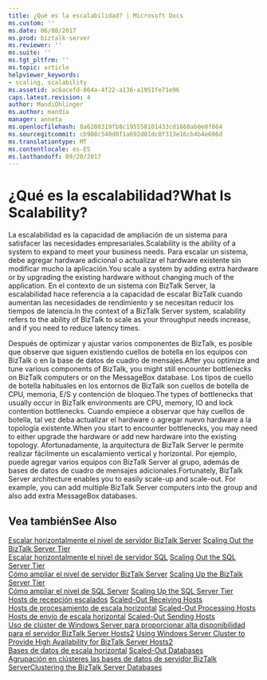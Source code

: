 ```yaml
---
title: ¿Qué es la escalabilidad? | Microsoft Docs
ms.custom: ''
ms.date: 06/08/2017
ms.prod: biztalk-server
ms.reviewer: ''
ms.suite: ''
ms.tgt_pltfrm: ''
ms.topic: article
helpviewer_keywords:
- scaling, scalability
ms.assetid: ac6acefd-864a-4f22-a136-a1951fe71e96
caps.latest.revision: 4
author: MandiOhlinger
ms.author: mandia
manager: anneta
ms.openlocfilehash: 8a6208319fb8c195558101433cd1668ab0e0f064
ms.sourcegitcommit: cb908c540d8f1a692d01dc8f313e16cb4b4e696d
ms.translationtype: MT
ms.contentlocale: es-ES
ms.lasthandoff: 09/20/2017
---
```

# <a name="what-is-scalability"></a><span data-ttu-id="90749-103">¿Qué es la escalabilidad?</span><span class="sxs-lookup"><span data-stu-id="90749-103">What Is Scalability?</span></span>
<span data-ttu-id="90749-104">La escalabilidad es la capacidad de ampliación de un sistema para satisfacer las necesidades empresariales.</span><span class="sxs-lookup"><span data-stu-id="90749-104">Scalability is the ability of a system to expand to meet your business needs.</span></span> <span data-ttu-id="90749-105">Para escalar un sistema, debe agregar hardware adicional o actualizar el hardware existente sin modificar mucho la aplicación.</span><span class="sxs-lookup"><span data-stu-id="90749-105">You scale a system by adding extra hardware or by upgrading the existing hardware without changing much of the application.</span></span> <span data-ttu-id="90749-106">En el contexto de un sistema con BizTalk Server, la escalabilidad hace referencia a la capacidad de escalar BizTalk cuando aumentan las necesidades de rendimiento y se necesitan reducir los tiempos de latencia.</span><span class="sxs-lookup"><span data-stu-id="90749-106">In the context of a BizTalk Server system, scalability refers to the ability of BizTalk to scale as your throughput needs increase, and if you need to reduce latency times.</span></span>  
  
 <span data-ttu-id="90749-107">Después de optimizar y ajustar varios componentes de BizTalk, es posible que observe que siguen existiendo cuellos de botella en los equipos con BizTalk o en la base de datos de cuadro de mensajes.</span><span class="sxs-lookup"><span data-stu-id="90749-107">After you optimize and tune various components of BizTalk, you might still encounter bottlenecks on BizTalk computers or on the MessageBox database.</span></span> <span data-ttu-id="90749-108">Los tipos de cuello de botella habituales en los entornos de BizTalk son cuellos de botella de CPU, memoria, E/S y contención de bloqueo.</span><span class="sxs-lookup"><span data-stu-id="90749-108">The types of bottlenecks that usually occur in BizTalk environments are CPU, memory, IO and lock contention bottlenecks.</span></span> <span data-ttu-id="90749-109">Cuando empiece a observar que hay cuellos de botella, tal vez deba actualizar el hardware o agregar nuevo hardware a la topología existente.</span><span class="sxs-lookup"><span data-stu-id="90749-109">When you start to encounter bottlenecks, you may need to either upgrade the hardware or add new hardware into the existing topology.</span></span> <span data-ttu-id="90749-110">Afortunadamente, la arquitectura de BizTalk Server le permite realizar fácilmente un escalamiento vertical y horizontal. Por ejemplo, puede agregar varios equipos con BizTalk Server al grupo, además de bases de datos de cuadro de mensajes adicionales.</span><span class="sxs-lookup"><span data-stu-id="90749-110">Fortunately, BizTalk Server architecture enables you to easily scale-up and scale-out. For example, you can add multiple BizTalk Server computers into the group and also add extra MessageBox databases.</span></span>  
  
## <a name="see-also"></a><span data-ttu-id="90749-111">Vea también</span><span class="sxs-lookup"><span data-stu-id="90749-111">See Also</span></span>  
 <span data-ttu-id="90749-112">[Escalar horizontalmente el nivel de servidor BizTalk Server](../core/scaling-out-the-biztalk-server-tier.md) </span><span class="sxs-lookup"><span data-stu-id="90749-112">[Scaling Out the BizTalk Server Tier](../core/scaling-out-the-biztalk-server-tier.md) </span></span>  
 <span data-ttu-id="90749-113">[Escalar horizontalmente el nivel de servidor SQL](../core/scaling-out-the-sql-server-tier.md) </span><span class="sxs-lookup"><span data-stu-id="90749-113">[Scaling Out the SQL Server Tier](../core/scaling-out-the-sql-server-tier.md) </span></span>  
 <span data-ttu-id="90749-114">[Cómo ampliar el nivel de servidor BizTalk Server](../core/scaling-up-the-biztalk-server-tier.md) </span><span class="sxs-lookup"><span data-stu-id="90749-114">[Scaling Up the BizTalk Server Tier](../core/scaling-up-the-biztalk-server-tier.md) </span></span>  
 <span data-ttu-id="90749-115">[Cómo ampliar el nivel de SQL Server](../core/scaling-up-the-sql-server-tier.md) </span><span class="sxs-lookup"><span data-stu-id="90749-115">[Scaling Up the SQL Server Tier](../core/scaling-up-the-sql-server-tier.md) </span></span>  
 <span data-ttu-id="90749-116">[Hosts de recepción escalados](../core/scaled-out-receiving-hosts.md) </span><span class="sxs-lookup"><span data-stu-id="90749-116">[Scaled-Out Receiving Hosts](../core/scaled-out-receiving-hosts.md) </span></span>  
 <span data-ttu-id="90749-117">[Hosts de procesamiento de escala horizontal](../core/scaled-out-processing-hosts.md) </span><span class="sxs-lookup"><span data-stu-id="90749-117">[Scaled-Out Processing Hosts](../core/scaled-out-processing-hosts.md) </span></span>  
 <span data-ttu-id="90749-118">[Hosts de envío de escala horizontal](../core/scaled-out-sending-hosts.md) </span><span class="sxs-lookup"><span data-stu-id="90749-118">[Scaled-Out Sending Hosts](../core/scaled-out-sending-hosts.md) </span></span>  
 <span data-ttu-id="90749-119">[Uso de clúster de Windows Server para proporcionar alta disponibilidad para el servidor BizTalk Server Hosts2](../core/use-windows-cluster-to-provide-high-availability-for-biztalk-hosts.md) </span><span class="sxs-lookup"><span data-stu-id="90749-119">[Using Windows Server Cluster to Provide High Availability for BizTalk Server Hosts2](../core/use-windows-cluster-to-provide-high-availability-for-biztalk-hosts.md) </span></span>  
 <span data-ttu-id="90749-120">[Bases de datos de escala horizontal](../core/scaled-out-databases.md) </span><span class="sxs-lookup"><span data-stu-id="90749-120">[Scaled-Out Databases](../core/scaled-out-databases.md) </span></span>  
 [<span data-ttu-id="90749-121">Agrupación en clústeres las bases de datos de servidor BizTalk Server</span><span class="sxs-lookup"><span data-stu-id="90749-121">Clustering the BizTalk Server Databases</span></span>](../core/clustering-the-biztalk-server-databases1.md)